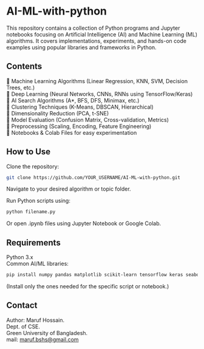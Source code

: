 # AI-ML-with-python

This repository contains a collection of Python programs and Jupyter notebooks focusing on Artificial Intelligence (AI) and Machine Learning (ML) algorithms. It covers implementations, experiments, and hands-on code examples using popular libraries and frameworks in Python.

## Contents

🔹 Machine Learning Algorithms (Linear Regression, KNN, SVM, Decision Trees, etc.)  
🔹 Deep Learning (Neural Networks, CNNs, RNNs using TensorFlow/Keras)  
🔹 AI Search Algorithms (A*, BFS, DFS, Minimax, etc.)  
🔹 Clustering Techniques (K-Means, DBSCAN, Hierarchical)  
🔹 Dimensionality Reduction (PCA, t-SNE)  
🔹 Model Evaluation (Confusion Matrix, Cross-validation, Metrics)  
🔹 Preprocessing (Scaling, Encoding, Feature Engineering)  
🔹 Notebooks & Colab Files for easy experimentation  

## How to Use

Clone the repository:
```bash
git clone https://github.com/YOUR_USERNAME/AI-ML-with-python.git
```
Navigate to your desired algorithm or topic folder.

Run Python scripts using:
```bash
python filename.py
```
Or open .ipynb files using Jupyter Notebook or Google Colab.

## Requirements
Python 3.x  
Common AI/ML libraries:  
```bash
pip install numpy pandas matplotlib scikit-learn tensorflow keras seaborn
```
(Install only the ones needed for the specific script or notebook.)

## Contact
Author: Maruf Hossain.  
Dept. of CSE.  
Green University of Bangladesh.  
mail: maruf.bshs@gmail.com  
